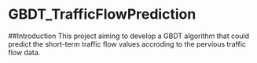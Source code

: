 # GBDT_TrafficFlowPrediction
##Introduction
This project aiming to develop a GBDT algorithm that could predict the short-term traffic flow values accroding to the pervious traffic flow data. 
